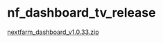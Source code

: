 # nf_dashboard_tv_release
[nextfarm_dashboard_v1.0.33.zip](https://github.com/user-attachments/files/16462630/nextfarm_dashboard_v1.0.33.zip)
